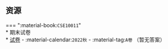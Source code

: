## 资源  
=== ":material-book:`CSE10011`"  
    * 期末试卷  
        * [试卷](https://api.mir6.com/api/lanzou?url=https://cqu-openlib.lanzout.com/iWxiu2ifpwad&down=true) - :material-calendar:`2022秋` - :material-tag:`A卷` （暂无答案）  